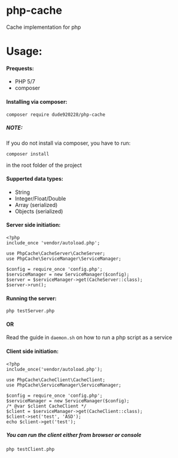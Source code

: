 # php-cache
Cache implementation for php

# Usage:
#### Prequests:
- PHP 5/7
- composer
#### Installing via composer:
```
composer require dude920228/php-cache
```
##### NOTE:
If you do not install via composer, you have to run:
```
composer install
```
in the root folder of the project
#### Supperted data types:
- String
- Integer/Float/Double
- Array (serialized)
- Objects (serialized)
#### Server side initiation:
```
<?php
include_once 'vendor/autoload.php';

use PhpCache\CacheServer\CacheServer;
use PhpCache\ServiceManager\ServiceManager;

$config = require_once 'config.php';
$serviceManager = new ServiceManager($config);
$server = $serviceManager->get(CacheServer::class);
$server->run();
```
#### Running the server:
```
php testServer.php
```
#### OR
Read the guide in `daemon.sh` on how to run a php script as a service
#### Client side initiation:
```
<?php
include_once('vendor/autoload.php');

use PhpCache\CacheClient\CacheClient;
use PhpCache\ServiceManager\ServiceManager;

$config = require_once 'config.php';
$serviceManager = new ServiceManager($config);
/* @var $client CacheClient */
$client = $serviceManager->get(CacheClient::class);
$client->set('test', 'ASD');
echo $client->get('test');
```
##### You can run the client either from browser or console
```
php testClient.php
```
